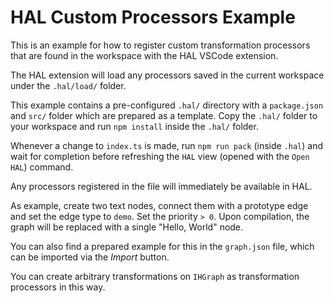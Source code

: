 # HAL Custom Processors Example

This is an example for how to register custom transformation processors that are
found in the workspace with the HAL VSCode extension.

The HAL extension will load any processors saved in the current workspace under
the `.hal/load/` folder.

This example contains a pre-configured `.hal/` directory with a `package.json`
and `src/` folder which are prepared as a template. Copy the `.hal/` folder to
your workspace and run `npm install` inside the `.hal/` folder.

Whenever a change to `index.ts` is made, run `npm run pack` (inside `.hal`)
and wait for completion before refreshing the `HAL` view (opened with the `Open HAL`) command.

Any processors registered in the file will immediately be available in HAL.

As example, create two text nodes, connect them with a prototype edge and
set the edge type to `demo`. Set the priority `> 0`. Upon compilation,
the graph will be replaced with a single "Hello, World" node.

You can also find a prepared example for this in the `graph.json` file, which
can be imported via the *Import* button.

You can create arbitrary transformations on `IHGraph` as transformation processors
in this way.
